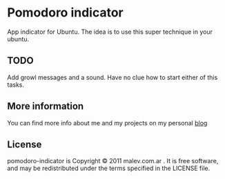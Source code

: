 Pomodoro indicator
==================

App indicator for Ubuntu. The idea is to use this super technique in your ubuntu.

TODO
----

Add growl messages and a sound. Have no clue how to start either of this tasks.

More information
----------------

You can find more info about me and my projects on my personal [blog](https://blog.malev.com.ar)

License
-------

pomodoro-indicator is Copyright © 2011 malev.com.ar . It is free software, and may be redistributed under the terms specified in the LICENSE file.
